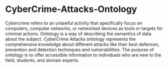 # CyberCrime-Attacks-Ontology
Cybercrime refers to an unlawful activity that specifically focus on computers, computer networks, or networked devices as tools or targets for criminal actions. Ontology is a way of describing the semantics of data about the subject. CyberCrime Attacks ontology represents the comprehensive knowledge about different attacks like their best defences, prevention and detection techniques and vulnerabilities. The purpose of ontology is to offer accessible information to individuals who are new to the field, students, and domain experts.  
